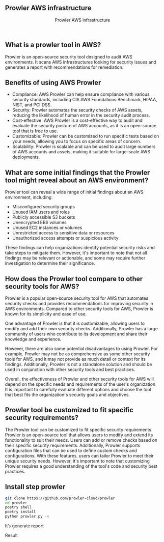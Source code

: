 ## Prowler AWS infrastructure

<p align="center">Prowler AWS infrastructure</p>      

## What is a prowler tool in AWS?

Prowler is an open-source security tool designed to audit AWS environments. It scans AWS infrastructures looking for security issues and generates a report with recommendations for remediation.

## Benefits of using AWS Prowler
- Compliance: AWS Prowler can help ensure compliance with various security standards, including CIS AWS Foundations Benchmark, HIPAA, NIST, and PCI DSS.
- Security: Prowler automates the security checks of AWS assets, reducing the likelihood of human error in the security audit process.
- Cost-effective: AWS Prowler is a cost-effective way to audit and evaluate the security posture of AWS accounts, as it is an open-source tool that is free to use.
- Customizable: Prowler can be customized to run specific tests based on your needs, allowing you to focus on specific areas of concern.
- Scalability: Prowler is scalable and can be used to audit large numbers of AWS accounts and assets, making it suitable for large-scale AWS deployments.


## What are some initial findings that the Prowler tool might reveal about an AWS environment?

Prowler tool can reveal a wide range of initial findings about an AWS environment, including:

- Misconfigured security groups
- Unused IAM users and roles
- Publicly accessible S3 buckets
- Unencrypted EBS volumes
- Unused EC2 instances or volumes
- Unrestricted access to sensitive data or resources
- Unauthorized access attempts or suspicious activity

These findings can help organizations identify potential security risks and take steps to mitigate them. However, it's important to note that not all findings may be relevant or actionable, and some may require further investigation to determine their significance.

## How does the Prowler tool compare to other security tools for AWS?

Prowler is a popular open-source security tool for AWS that automates security checks and provides recommendations for improving security in AWS environments. Compared to other security tools for AWS, Prowler is known for its simplicity and ease of use.

One advantage of Prowler is that it is customizable, allowing users to modify and add their own security checks. Additionally, Prowler has a large community of users who contribute to its development and share their knowledge and experience.

However, there are also some potential disadvantages to using Prowler. For example, Prowler may not be as comprehensive as some other security tools for AWS, and it may not provide as much detail or context for its findings. Additionally, Prowler is not a standalone solution and should be used in conjunction with other security tools and best practices.

Overall, the effectiveness of Prowler and other security tools for AWS will depend on the specific needs and requirements of the user's organization. It is important to carefully evaluate different options and choose the tool that best fits the organization's security goals and objectives.



## Prowler tool be customized to fit specific security requirements?

The Prowler tool can be customized to fit specific security requirements. Prowler is an open-source tool that allows users to modify and extend its functionality to suit their needs. Users can add or remove checks based on their specific security requirements. Additionally, Prowler supports configuration files that can be used to define custom checks and configurations. With these features, users can tailor Prowler to meet their unique security needs. However, it's important to note that customizing Prowler requires a good understanding of the tool's code and security best practices.


## Install step prowler


```bash                                                                                                                                                                                                                                                                                                                      
git clone https://github.com/prowler-cloud/prowler
cd prowler
poetry shell
poetry install
python prowler.py -v
```


It’s generate report 




Result 





